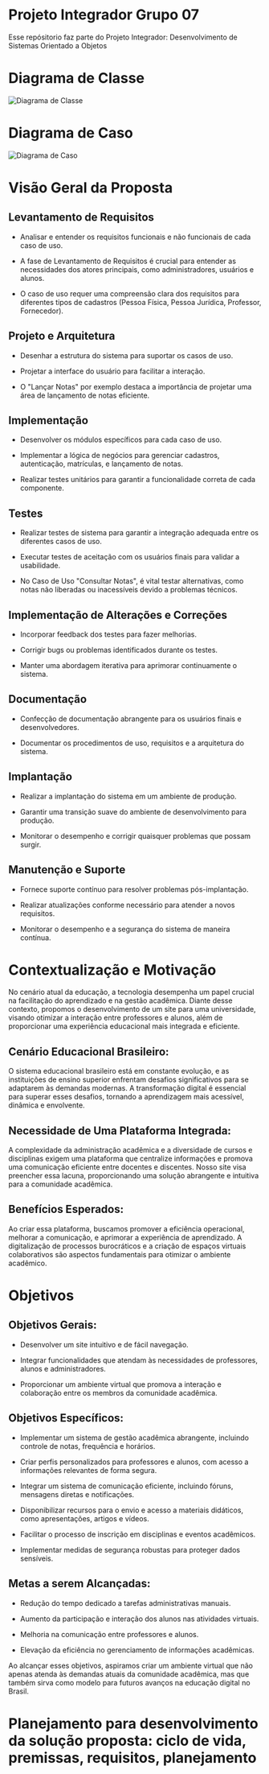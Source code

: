 # **Projeto Integrador Grupo 07**
Esse repósitorio faz parte do Projeto Integrador: Desenvolvimento de Sistemas Orientado a Objetos

# **Diagrama de Classe**

![Diagrama de Classe](https://github.com/rodrigoo-soouza/Projeto_Integrador_Grupo07/blob/main/Diagrama%20de%20Classe.png)

# **Diagrama de Caso**

![Diagrama de Caso](https://github.com/rodrigoo-soouza/Projeto_Integrador_Grupo07/blob/main/Diagrama%20de%20Caso.png)

# **Visão Geral da Proposta**

## **Levantamento de Requisitos**

- Analisar e entender os requisitos funcionais e não funcionais de cada caso de uso.

- A fase de Levantamento de Requisitos é crucial para entender as necessidades dos atores principais, como administradores, usuários e alunos.

- O caso de uso requer uma compreensão clara dos requisitos para diferentes tipos de cadastros (Pessoa Física, Pessoa Jurídica, Professor, Fornecedor).

##	**Projeto e Arquitetura**

- Desenhar a estrutura do sistema para suportar os casos de uso.

- Projetar a interface do usuário para facilitar a interação.

- O "Lançar Notas" por exemplo destaca a importância de projetar uma área de lançamento de notas eficiente.

## **Implementação**

- Desenvolver os módulos específicos para cada caso de uso.

- Implementar a lógica de negócios para gerenciar cadastros, autenticação, matrículas, e lançamento de notas.

- Realizar testes unitários para garantir a funcionalidade correta de cada componente.

## **Testes**

- Realizar testes de sistema para garantir a integração adequada entre os diferentes casos de uso.

- Executar testes de aceitação com os usuários finais para validar a usabilidade.

- No Caso de Uso "Consultar Notas", é vital testar alternativas, como notas não liberadas ou inacessíveis devido a problemas técnicos.

## **Implementação de Alterações e Correções**

- Incorporar feedback dos testes para fazer melhorias.

- Corrigir bugs ou problemas identificados durante os testes.

- Manter uma abordagem iterativa para aprimorar continuamente o sistema.

## **Documentação**

- Confecção de documentação abrangente para os usuários finais e desenvolvedores.

- Documentar os procedimentos de uso, requisitos e a arquitetura do sistema.

## **Implantação**

- Realizar a implantação do sistema em um ambiente de produção.

- Garantir uma transição suave do ambiente de desenvolvimento para produção.

- Monitorar o desempenho e corrigir quaisquer problemas que possam surgir.

## **Manutenção e Suporte**

- Fornece suporte contínuo para resolver problemas pós-implantação.

- Realizar atualizações conforme necessário para atender a novos requisitos.

- Monitorar o desempenho e a segurança do sistema de maneira contínua.

# **Contextualização e Motivação**
No cenário atual da educação, a tecnologia desempenha um papel crucial na facilitação do aprendizado e na gestão acadêmica. Diante desse contexto, propomos o desenvolvimento de um site para uma universidade, visando otimizar a interação entre professores e alunos, além de proporcionar uma experiência educacional mais integrada e eficiente.

## **Cenário Educacional Brasileiro:**
O sistema educacional brasileiro está em constante evolução, e as instituições de ensino superior enfrentam desafios significativos para se adaptarem às demandas modernas. A transformação digital é essencial para superar esses desafios, tornando a aprendizagem mais acessível, dinâmica e envolvente.

## **Necessidade de Uma Plataforma Integrada:**
A complexidade da administração acadêmica e a diversidade de cursos e disciplinas exigem uma plataforma que centralize informações e promova uma comunicação eficiente entre docentes e discentes. Nosso site visa preencher essa lacuna, proporcionando uma solução abrangente e intuitiva para a comunidade acadêmica.

## **Benefícios Esperados:**
Ao criar essa plataforma, buscamos promover a eficiência operacional, melhorar a comunicação, e aprimorar a experiência de aprendizado. A digitalização de processos burocráticos e a criação de espaços virtuais colaborativos são aspectos fundamentais para otimizar o ambiente acadêmico.

# **Objetivos**

## **Objetivos Gerais:**

- Desenvolver um site intuitivo e de fácil navegação.

- Integrar funcionalidades que atendam às necessidades de professores, alunos e administradores.

- Proporcionar um ambiente virtual que promova a interação e colaboração entre os membros da comunidade acadêmica.

## **Objetivos Específicos:**

- Implementar um sistema de gestão acadêmica abrangente, incluindo controle de notas, frequência e horários.
   
- Criar perfis personalizados para professores e alunos, com acesso a informações relevantes de forma segura.

- Integrar um sistema de comunicação eficiente, incluindo fóruns, mensagens diretas e notificações.

- Disponibilizar recursos para o envio e acesso a materiais didáticos, como apresentações, artigos e vídeos.

- Facilitar o processo de inscrição em disciplinas e eventos acadêmicos.

- Implementar medidas de segurança robustas para proteger dados sensíveis.

## **Metas a serem Alcançadas:**

- Redução do tempo dedicado a tarefas administrativas manuais.

- Aumento da participação e interação dos alunos nas atividades virtuais.

- Melhoria na comunicação entre professores e alunos.

- Elevação da eficiência no gerenciamento de informações acadêmicas.


Ao alcançar esses objetivos, aspiramos criar um ambiente virtual que não apenas atenda às demandas atuais da comunidade acadêmica, mas que também sirva como modelo para futuros avanços na educação digital no Brasil.

# **Planejamento para desenvolvimento da solução proposta: ciclo de vida, premissas, requisitos, planejamento**
